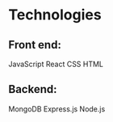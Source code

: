 # Technologies

## Front end:
JavaScript
React
CSS
HTML

## Backend:
MongoDB
Express.js
Node.js




